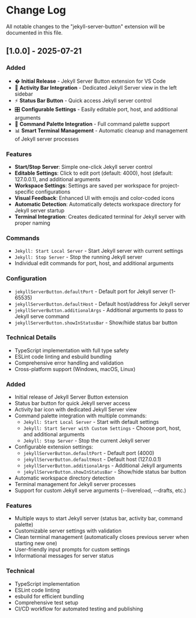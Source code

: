 # Change Log

All notable changes to the "jekyll-server-button" extension will be documented in this file.

## [1.0.0] - 2025-07-21

### Added
- � **Initial Release** - Jekyll Server Button extension for VS Code
- 📱 **Activity Bar Integration** - Dedicated Jekyll Server view in the left sidebar
- ⚡ **Status Bar Button** - Quick access Jekyll server control
- 🎛️ **Configurable Settings** - Easily editable port, host, and additional arguments
- 🔧 **Command Palette Integration** - Full command palette support
- 📊 **Smart Terminal Management** - Automatic cleanup and management of Jekyll server processes

### Features
- **Start/Stop Server**: Simple one-click Jekyll server control
- **Editable Settings**: Click to edit port (default: 4000), host (default: 127.0.0.1), and additional arguments
- **Workspace Settings**: Settings are saved per workspace for project-specific configurations
- **Visual Feedback**: Enhanced UI with emojis and color-coded icons
- **Automatic Detection**: Automatically detects workspace directory for Jekyll server startup
- **Terminal Integration**: Creates dedicated terminal for Jekyll server with proper naming

### Commands
- `Jekyll: Start Local Server` - Start Jekyll server with current settings
- `Jekyll: Stop Server` - Stop the running Jekyll server
- Individual edit commands for port, host, and additional arguments

### Configuration
- `jekyllServerButton.defaultPort` - Default port for Jekyll server (1-65535)
- `jekyllServerButton.defaultHost` - Default host/address for Jekyll server  
- `jekyllServerButton.additionalArgs` - Additional arguments to pass to Jekyll serve command
- `jekyllServerButton.showInStatusBar` - Show/hide status bar button

### Technical Details
- TypeScript implementation with full type safety
- ESLint code linting and esbuild bundling
- Comprehensive error handling and validation
- Cross-platform support (Windows, macOS, Linux)

### Added
- Initial release of Jekyll Server Button extension
- Status bar button for quick Jekyll server access
- Activity bar icon with dedicated Jekyll Server view
- Command palette integration with multiple commands:
  - `Jekyll: Start Local Server` - Start with default settings
  - `Jekyll: Start Server with Custom Settings` - Choose port, host, and additional arguments
  - `Jekyll: Stop Server` - Stop the current Jekyll server
- Configurable extension settings:
  - `jekyllServerButton.defaultPort` - Default port (4000)
  - `jekyllServerButton.defaultHost` - Default host (127.0.0.1)
  - `jekyllServerButton.additionalArgs` - Additional Jekyll arguments
  - `jekyllServerButton.showInStatusBar` - Show/hide status bar button
- Automatic workspace directory detection
- Terminal management for Jekyll server processes
- Support for custom Jekyll serve arguments (--livereload, --drafts, etc.)

### Features
- Multiple ways to start Jekyll server (status bar, activity bar, command palette)
- Customizable server settings with validation
- Clean terminal management (automatically closes previous server when starting new one)
- User-friendly input prompts for custom settings
- Informational messages for server status

### Technical
- TypeScript implementation
- ESLint code linting
- esbuild for efficient bundling
- Comprehensive test setup
- CI/CD workflow for automated testing and publishing